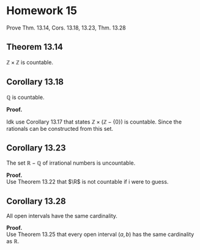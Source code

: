 # Homework 15
Prove Thm. 13.14, Cors. 13.18, 13.23, Thm. 13.28

## Theorem 13.14  
$\mathbb{Z}\times \mathbb{Z}$ is countable.  

## Corollary 13.18  
$\mathbb{Q}$ is countable.  

**Proof.**  

Idk use Corollary 13.17 that states $\mathbb{Z}\times (\mathbb{Z}-\{0\})$ is countable. Since the rationals can be constructed from this set.  

## Corollary 13.23  
The set $\mathbb{R}-\mathbb{Q}$ of irrational numbers is uncountable.  

**Proof.**  
Use Theorem 13.22 that $\R$ is not countable if i were to guess.  

## Corollary 13.28  
All open intervals have the same cardinality.  

**Proof.**  
Use Theorem 13.25 that every open interval $(a,b)$ has the same cardinality as $\mathbb{R}$.  